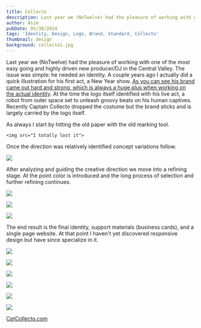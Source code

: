 ```yaml
---
title: Collecto
description: Last year we (NoTwelve) had the pleasure of working with one of the most easy going and highly driven new producer/DJ in the Central Valley.
author: Asim
pubDate: 05/30/2014
tags: 'Identity, Design, Logo, Brand, Standard, Collecto'
thumbnail: design
background: collecto1.jpg
---
```


Last year we (NoTwelve) had the pleasure of working with one of the most easy going and highly driven new producer/DJ in the Central Valley. The issue was simple: he needed an identity. A couple years ago I actually did a quick illustration for his first act, a New Year show. <a href="../img/post/collecto0.jpg" target="_blank">As you can see his brand came out hard and strong, which is always a huge plus when working on the actual identity</a>. At the time the logo itself identified with his live act, a robot from outer space set to unleash groovy beats on his human captives. Recently Captain Collecto dropped the costume but the brand sticks and is largely carried by the logo itself.

As always I start by hitting the old paper with the old marking tool.

`<img src="I totally lost it"> `

Once the direction was relatively identified concept variations follow.

![](/Media/blog/collecto2.jpg)

After analyzing and guiding the creative direction we move into a refining stage. At the point color is introduced and the long process of selection and further refining continues. 

![](/Media/blog/collecto3.jpg)

![](/Media/blog/collecto4.jpg)

![](/Media/blog/collecto5.jpg)

The end result is the final identity, support materials (business cards), and a single page website.  At that point I haven't  yet discovered  responsive design but have since specialize in it.

![](/Media/blog/collecto6.jpg)

![](/Media/blog/collecto7.jpg)

![](/Media/blog/collecto8.jpg)

![](/Media/blog/collecto9.jpg)

![](/Media/blog/collecto10.jpg)

![](/Media/blog/collecto11.jpg)

<p class="center-text">
<a href="https://simanov.dev/cptcollecto/" target="_blank">CptCollecto.com <i class="btr bt-external-link"></i></a>
</p>
